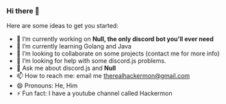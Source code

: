 ### Hi there 👋

<!--
**isuckatprogram/isuckatprogram** is a ✨ _special_ ✨ repository because its `README.md` (this file) appears on your GitHub profile.


-->

Here are some ideas to get you started:

- 🔭 I’m currently working on **Null, the only discord bot you'll ever need**
- 🌱 I’m currently learning Golang and Java
- 👯 I’m looking to collaborate on some projects (contact me for more info)
- 🤔 I’m looking for help with some discord.js problems.
- 💬 Ask me about discord.js and **Null**
- 📫 How to reach me: email me therealhackermon@gmail.com
- 😄 Pronouns: He, Him
- ⚡ Fun fact: I have a youtube channel called Hackermon
